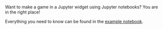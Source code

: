 Want to make a game in a Jupyter widget using Jupyter notebooks? You are in the right place!

Everything you need to know can be found in the [example notebook](Example.ipynb).